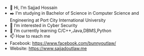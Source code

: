 - 👋 Hi, I’m Sajjad Hossain
- ✒️ I'm studying in Bachelor of Science in Computer Science and Engineering at Port City International University
- 👀 I’m interested in Cyber Security
- 🌱 I’m currently learning C/C++,Java,DBMS,Python
- 📫 How to reach me 
- Facebook: https://www.facebook.com/bunnyoutlaw/
- Website: https://www.sajjadoutlaw.me

<!---
sajjadhossainmahir/sajjadhossainmahir is a ✨ special ✨ repository because its `README.md` (this file) appears on your GitHub profile.
You can click the Preview link to take a look at your changes.
--->
